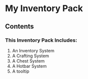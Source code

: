 <h1>My Inventory Pack</h1>
<h2>Contents</h2>
<h3>This Inventory Pack Includes:</h3>
<ol>
  <li>An Inventory System</li>
  <li>A Crafting System</li>
  <li>A Chest System</li>
  <li>A Hotbar System</li>
  <li>A tooltip</li>
</ol>
